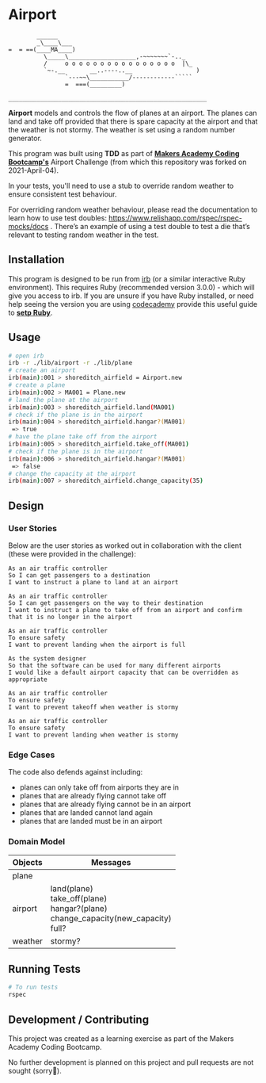 Airport
=================

```
        ______
        _\____\___
=  = ==(____MA____)
          \_____\___________________,-~~~~~~~`-.._
          /     o o o o o o o o o o o o o o o o  |\_
          `~-.__       __..----..__                  )
                `---~~\___________/------------`````
                =  ===(_________)
                                    ________________________________________________________
```

**Airport** models and controls the flow of planes at an airport. The planes can land and take off provided that there is spare capacity at the airport and that the weather is not stormy. The weather is set using a random number generator. 

This program was built  using **TDD** as part of [**Makers Academy Coding Bootcamp's**]([http://makers.tech](http://makers.tech/)) Airport Challenge (from which this repository was forked on 2021-April-04).

In your tests, you'll need to use a stub to override random weather to ensure consistent test behaviour.



For overriding random weather behaviour, please read the documentation to learn how to use test doubles: https://www.relishapp.com/rspec/rspec-mocks/docs . There’s an example of using a test double to test a die that’s relevant to testing random weather in the test.

## Installation

This program is designed to be run from [irb](https://en.wikipedia.org/wiki/Interactive_Ruby_Shell) (or a similar interactive Ruby environment).  This requires Ruby (recommended version 3.0.0) - which will give you access to irb. If you are unsure if you have Ruby installed, or need help seeing the version you are using [codecademy](https://www.codecademy.com) provide this useful guide to [**setp Ruby**](https://www.codecademy.com/articles/ruby-setup). 

## Usage

```bash
# open irb
irb -r ./lib/airport -r ./lib/plane
# create an airport
irb(main):001 > shoreditch_airfield = Airport.new
# create a plane
irb(main):002 > MA001 = Plane.new
# land the plane at the airport
irb(main):003 > shoreditch_airfield.land(MA001)
# check if the plane is in the airport
irb(main):004 > shoreditch_airfield.hangar?(MA001)
 => true
# have the plane take off from the airport
irb(main):005 > shoreditch_airfield.take_off(MA001)
# check if the plane is in the airport
irb(main):006 > shoreditch_airfield.hangar?(MA001)
 => false
# change the capacity at the airport
irb(main):007 > shoreditch_airfield.change_capacity(35)

```

Design
-----

### User Stories

Below are the user stories as worked out in collaboration with the client (these were provided in the challenge):

```
As an air traffic controller 
So I can get passengers to a destination 
I want to instruct a plane to land at an airport

As an air traffic controller 
So I can get passengers on the way to their destination 
I want to instruct a plane to take off from an airport and confirm that it is no longer in the airport

As an air traffic controller 
To ensure safety 
I want to prevent landing when the airport is full 

As the system designer
So that the software can be used for many different airports
I would like a default airport capacity that can be overridden as appropriate

As an air traffic controller 
To ensure safety 
I want to prevent takeoff when weather is stormy 

As an air traffic controller 
To ensure safety 
I want to prevent landing when weather is stormy 
```

### Edge Cases

The code also defends against including:

* planes can only take off from airports they are in
* planes that are already flying cannot take off
* planes that are already flying cannot be in an airport
* planes that are landed cannot land again
* planes that are landed must be in an airport

### Domain Model

| Objects | Messages                                                     |
| ------- | ------------------------------------------------------------ |
| plane   |                                                              |
| airport | land(plane)<br />take_off(plane)<br />hangar?(plane)<br />change_capacity(new_capacity)<br />full? |
| weather | stormy?                                                      |

## Running Tests

```bash
# To run tests
rspec
```

## Development / Contributing

This project was created as a learning exercise as part of the Makers Academy Coding Bootcamp. 

No further development is planned on this project and pull requests are not sought (sorry🤗).

